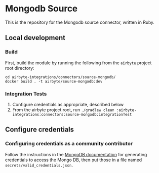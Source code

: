 # Mongodb Source 

This is the repository for the Mongodb source connector, written in Ruby. 

## Local development
### Build
First, build the module by running the following from the `airbyte` project root directory: 
```
cd airbyte-integrations/connectors/source-mongodb/
docker build . -t airbyte/source-mongodb:dev
```

### Integration Tests 
1. Configure credentials as appropriate, described below
1. From the airbyte project root, run `./gradlew clean :airbyte-integrations:connectors:source-mongodb:integrationTest`

## Configure credentials
### Configuring credentials as a community contributor
Follow the instructions in the [MongoDB documentation](https://docs.airbyte.io/integrations/sources/mongodb) for generating credentials to access the Mongo DB, then put those 
in a file named `secrets/valid_credentials.json`. 
